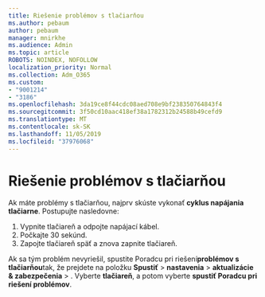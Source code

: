 ```yaml
---
title: Riešenie problémov s tlačiarňou
ms.author: pebaum
author: pebaum
manager: mnirkhe
ms.audience: Admin
ms.topic: article
ROBOTS: NOINDEX, NOFOLLOW
localization_priority: Normal
ms.collection: Adm_O365
ms.custom:
- "9001214"
- "3186"
ms.openlocfilehash: 3da19ce8f44cdc08aed708e9bf238350764843f4
ms.sourcegitcommit: 3f50cd10aac418ef38a1782312b24588b49cefd9
ms.translationtype: MT
ms.contentlocale: sk-SK
ms.lasthandoff: 11/05/2019
ms.locfileid: "37976068"
---
```

# <a name="troubleshoot-your-printer"></a>Riešenie problémov s tlačiarňou

Ak máte problémy s tlačiarňou, najprv skúste vykonať **cyklus napájania tlačiarne**. Postupujte nasledovne:

1. Vypnite tlačiareň a odpojte napájací kábel.
2. Počkajte 30 sekúnd.
3. Zapojte tlačiareň späť a znova zapnite tlačiareň.

Ak sa tým problém nevyriešil, spustite Poradcu pri riešení**problémov s tlačiarňou**tak, že prejdete na položku **Spustiť** > **nastavenia** > **aktualizácie & zabezpečenia** > . Vyberte **tlačiareň**, a potom vyberte **spustiť Poradcu pri riešení problémov**.